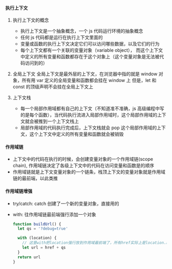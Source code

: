 #### 执行上下文

1.  执行上下文的概念

    - 执行上下文是一个抽象概念，一个 js 代码运行环境的抽象概念
    - 任何 js 代码都是运行在执行上下文里面的
    - 变量或函数的执行上下文决定它们可以访问哪些数据，以及它们的行为
    - 每个上下文都有一个关联的变量对象（variable object）， 而这个上下文中定义的所有变量和函数都存在于这个对象上（这个变量对象是无法被代码访问到的）

2.  全局上下文
    全局上下文是最外层的上下文，在浏览器中指的就是 window 对象，所有用 var 定义的全局变量和函数都会挂在 window 上
    但是，let 和 const 的顶级声明不会挂在全局上下文上

3.  上下文栈
    - 每一个局部作用域都有自己的上下文（不知道准不准确，js 高级编程中写的是每个函数），当代码执行流进入局部作用域时，这个局部作用域的上下文就会被推到一个上下文栈上
    - 局部作用域的代码执行完成后，上下文栈就会 pop 这个局部作用域的上下文，这个上下文中定义的所有变量和函数就会被销毁

#### 作用域链

- 上下文中的代码在执行的时候，会创建变量对象的一个作用域链(scope chain), 作用域链决定了各级上下文中的代码在访问变量和函数是的顺序
- 作用域链就是上下文变量对象的一个链条，栈顶上下文的变量对象就是作用域链的最前端，以此类推

#### 作用域链增强

- try/catch: catch 创建了一个新的变量对象，直接用的
- with: 往作用域链最前端强行添加一个对象

  ```js
  function buildUrl() {
    let qs = '?debug=true'

    with (location) {
      // 这里with把location强行放到作用域最前端了，所有href实际上是location.href
      let url = href + qs
    }
    return url
  }
  ```
